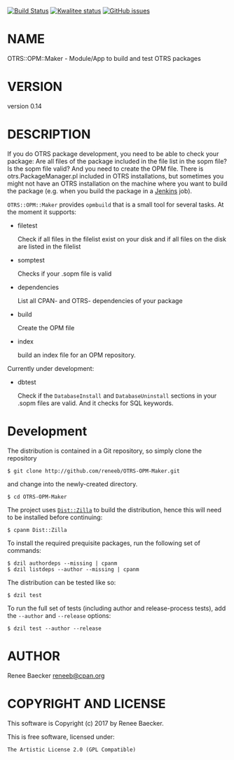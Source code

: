 [![Build Status](https://travis-ci.org/reneeb/OTRS-OPM-Maker.svg?branch=master)](https://travis-ci.org/reneeb/OTRS-OPM-Maker)
[![Kwalitee status](http://cpants.cpanauthors.org/dist/OTRS-OPM-Maker.png)](http://cpants.charsbar.org/dist/overview/OTRS-OPM-Maker)
[![GitHub issues](https://img.shields.io/github/issues/reneeb/OTRS-OPM-Maker.svg)](https://github.com/reneeb/OTRS-OPM-Maker/issues)

# NAME

OTRS::OPM::Maker - Module/App to build and test OTRS packages

# VERSION

version 0.14

# DESCRIPTION

If you do OTRS package development, you need to be able to check your package: Are all files of the package included in the file list in the sopm file? Is the sopm file valid? And you need to create the OPM file. There is otrs.PackageManager.pl included in OTRS installations, but sometimes you might not have an OTRS installation on the machine where you want to build the package (e.g. when you build the package in a [Jenkins](http://jenkins-ci.org) job).

`OTRS::OPM::Maker` provides `opmbuild` that is a small tool for several tasks. At the moment it supports:

- filetest

    Check if all files in the filelist exist on your disk and if all files on the disk are listed in the filelist

- somptest

    Checks if your .sopm file is valid

- dependencies

    List all CPAN- and OTRS- dependencies of your package

- build

    Create the OPM file

- index

    build an index file for an OPM repository.

Currently under development:

- dbtest

    Check if the `DatabaseInstall` and `DatabaseUninstall` sections in your .sopm files are valid. And it checks for SQL keywords.



# Development

The distribution is contained in a Git repository, so simply clone the
repository

```
$ git clone http://github.com/reneeb/OTRS-OPM-Maker.git
```

and change into the newly-created directory.

```
$ cd OTRS-OPM-Maker
```

The project uses [`Dist::Zilla`](https://metacpan.org/pod/Dist::Zilla) to
build the distribution, hence this will need to be installed before
continuing:

```
$ cpanm Dist::Zilla
```

To install the required prequisite packages, run the following set of
commands:

```
$ dzil authordeps --missing | cpanm
$ dzil listdeps --author --missing | cpanm
```

The distribution can be tested like so:

```
$ dzil test
```

To run the full set of tests (including author and release-process tests),
add the `--author` and `--release` options:

```
$ dzil test --author --release
```

# AUTHOR

Renee Baecker <reneeb@cpan.org>

# COPYRIGHT AND LICENSE

This software is Copyright (c) 2017 by Renee Baecker.

This is free software, licensed under:

    The Artistic License 2.0 (GPL Compatible)
